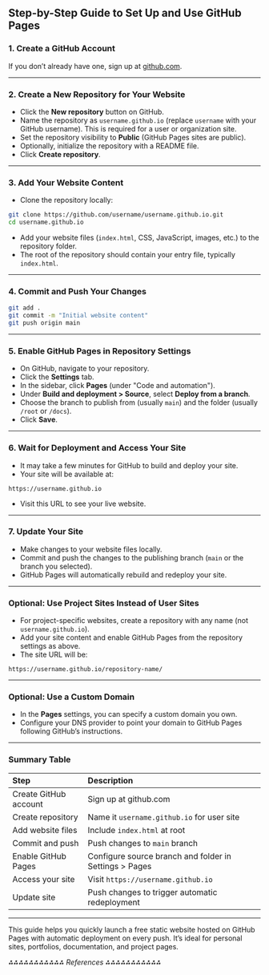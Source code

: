 ## Step-by-Step Guide to Set Up and Use GitHub Pages

### 1. Create a GitHub Account

If you don’t already have one, sign up at [github.com](https://github.com).

---

### 2. Create a New Repository for Your Website

- Click the **New repository** button on GitHub.
- Name the repository as `username.github.io` (replace `username` with your GitHub username). This is required for a user or organization site.
- Set the repository visibility to **Public** (GitHub Pages sites are public).
- Optionally, initialize the repository with a README file.
- Click **Create repository**.

---

### 3. Add Your Website Content

- Clone the repository locally:

```bash
git clone https://github.com/username/username.github.io.git
cd username.github.io
```

- Add your website files (`index.html`, CSS, JavaScript, images, etc.) to the repository folder.
- The root of the repository should contain your entry file, typically `index.html`.

---

### 4. Commit and Push Your Changes

```bash
git add .
git commit -m "Initial website content"
git push origin main
```


---

### 5. Enable GitHub Pages in Repository Settings

- On GitHub, navigate to your repository.
- Click the **Settings** tab.
- In the sidebar, click **Pages** (under "Code and automation").
- Under **Build and deployment > Source**, select **Deploy from a branch**.
- Choose the branch to publish from (usually `main`) and the folder (usually `/root` or `/docs`).
- Click **Save**.

---

### 6. Wait for Deployment and Access Your Site

- It may take a few minutes for GitHub to build and deploy your site.
- Your site will be available at:

```
https://username.github.io
```

- Visit this URL to see your live website.

---

### 7. Update Your Site

- Make changes to your website files locally.
- Commit and push the changes to the publishing branch (`main` or the branch you selected).
- GitHub Pages will automatically rebuild and redeploy your site.

---

### Optional: Use Project Sites Instead of User Sites

- For project-specific websites, create a repository with any name (not `username.github.io`).
- Add your site content and enable GitHub Pages from the repository settings as above.
- The site URL will be:

```
https://username.github.io/repository-name/
```


---

### Optional: Use a Custom Domain

- In the **Pages** settings, you can specify a custom domain you own.
- Configure your DNS provider to point your domain to GitHub Pages following GitHub’s instructions.

---

### Summary Table

| Step | Description |
| :-- | :-- |
| Create GitHub account | Sign up at github.com |
| Create repository | Name it `username.github.io` for user site |
| Add website files | Include `index.html` at root |
| Commit and push | Push changes to `main` branch |
| Enable GitHub Pages | Configure source branch and folder in Settings > Pages |
| Access your site | Visit `https://username.github.io` |
| Update site | Push changes to trigger automatic redeployment |


---

This guide helps you quickly launch a free static website hosted on GitHub Pages with automatic deployment on every push. It’s ideal for personal sites, portfolios, documentation, and project pages.

*⁂⁂⁂⁂⁂⁂⁂⁂⁂⁂⁂ References ⁂⁂⁂⁂⁂⁂⁂⁂⁂⁂⁂*

[^1]: https://builtin.com/software-engineering-perspectives/github-pages

[^2]: https://docs.github.com/en/pages/quickstart

[^3]: https://docs.github.com/articles/creating-project-pages-manually

[^4]: https://www.youtube.com/watch?v=QyFcl_Fba-k

[^5]: https://www.youtube.com/watch?v=5XhxR9Vs6zc

[^6]: https://dzone.com/articles/launch-your-website-for-free-a-beginners-guide-to

[^7]: https://docs.github.com/en/pages/getting-started-with-github-pages

[^8]: https://www.linkedin.com/pulse/launch-your-website-free-beginners-guide-github-pages-omgmc

